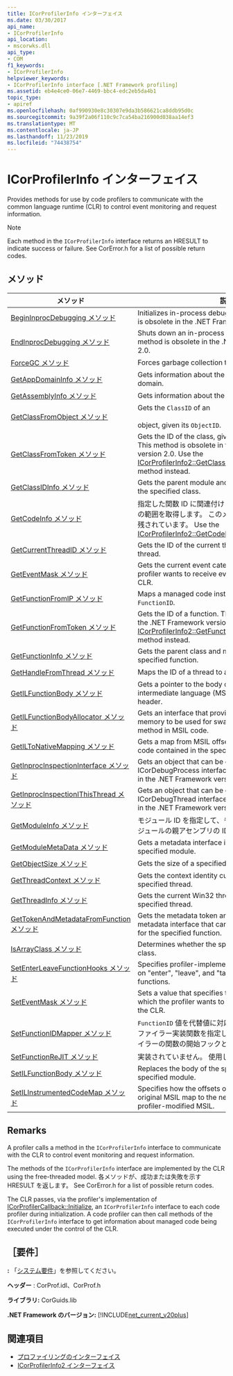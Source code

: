 ```yaml
---
title: ICorProfilerInfo インターフェイス
ms.date: 03/30/2017
api_name:
- ICorProfilerInfo
api_location:
- mscorwks.dll
api_type:
- COM
f1_keywords:
- ICorProfilerInfo
helpviewer_keywords:
- ICorProfilerInfo interface [.NET Framework profiling]
ms.assetid: eb4e4ce0-06e7-4469-bbc4-edc2eb5da4b1
topic_type:
- apiref
ms.openlocfilehash: 0af990930e8c30307e9da3b586621ca8ddb95d0c
ms.sourcegitcommit: 9a39f2a06f110c9c7ca54ba216900d038aa14ef3
ms.translationtype: MT
ms.contentlocale: ja-JP
ms.lasthandoff: 11/23/2019
ms.locfileid: "74438754"
---
```

# <a name="icorprofilerinfo-interface"></a>ICorProfilerInfo インターフェイス
Provides methods for use by code profilers to communicate with the common language runtime (CLR) to control event monitoring and request information.  
  
> [!NOTE]
> Each method in the `ICorProfilerInfo` interface returns an HRESULT to indicate success or failure. See CorError.h for a list of possible return codes.  
  
## <a name="methods"></a>メソッド  
  
|メソッド|説明|  
|------------|-----------------|  
|[BeginInprocDebugging メソッド](../../../../docs/framework/unmanaged-api/profiling/icorprofilerinfo-begininprocdebugging-method.md)|Initializes in-process debugging support. This method is obsolete in the .NET Framework version 2.0.|  
|[EndInprocDebugging メソッド](../../../../docs/framework/unmanaged-api/profiling/icorprofilerinfo-endinprocdebugging-method.md)|Shuts down an in-process debugging session. This method is obsolete in the .NET Framework version 2.0.|  
|[ForceGC メソッド](../../../../docs/framework/unmanaged-api/profiling/icorprofilerinfo-forcegc-method.md)|Forces garbage collection to occur within the runtime.|  
|[GetAppDomainInfo メソッド](../../../../docs/framework/unmanaged-api/profiling/icorprofilerinfo-getappdomaininfo-method.md)|Gets information about the specified application domain.|  
|[GetAssemblyInfo メソッド](../../../../docs/framework/unmanaged-api/profiling/icorprofilerinfo-getassemblyinfo-method.md)|Gets information about the specified assembly.|  
|[GetClassFromObject メソッド](../../../../docs/framework/unmanaged-api/profiling/icorprofilerinfo-getclassfromobject-method.md)|Gets the `ClassID` of an<br /><br /> object, given its `ObjectID`.|  
|[GetClassFromToken メソッド](../../../../docs/framework/unmanaged-api/profiling/icorprofilerinfo-getclassfromtoken-method.md)|Gets the ID of the class, given the metadata token. This method is obsolete in the .NET Framework version 2.0. Use the [ICorProfilerInfo2::GetClassFromTokenAndTypeArgs](../../../../docs/framework/unmanaged-api/profiling/icorprofilerinfo2-getclassfromtokenandtypeargs-method.md) method instead.|  
|[GetClassIDInfo メソッド](../../../../docs/framework/unmanaged-api/profiling/icorprofilerinfo-getclassidinfo-method.md)|Gets the parent module and the metadata token for the specified class.|  
|[GetCodeInfo メソッド](../../../../docs/framework/unmanaged-api/profiling/icorprofilerinfo-getcodeinfo-method.md)|指定した関数 ID に関連付けられているネイティブ コードの範囲を取得します。 このメソッドは、互換性のために残されています。 Use the [ICorProfilerInfo2::GetCodeInfo2](../../../../docs/framework/unmanaged-api/profiling/icorprofilerinfo2-getcodeinfo2-method.md) method instead.|  
|[GetCurrentThreadID メソッド](../../../../docs/framework/unmanaged-api/profiling/icorprofilerinfo-getcurrentthreadid-method.md)|Gets the ID of the current thread, if it is a managed thread.|  
|[GetEventMask メソッド](../../../../docs/framework/unmanaged-api/profiling/icorprofilerinfo-geteventmask-method.md)|Gets the current event categories for which the profiler wants to receive event notifications from the CLR.|  
|[GetFunctionFromIP メソッド](../../../../docs/framework/unmanaged-api/profiling/icorprofilerinfo-getfunctionfromip-method.md)|Maps a managed code instruction pointer to a `FunctionID`.|  
|[GetFunctionFromToken メソッド](../../../../docs/framework/unmanaged-api/profiling/icorprofilerinfo-getfunctionfromtoken-method.md)|Gets the ID of a function. This method is obsolete in the .NET Framework version 2.0. Use the [ICorProfilerInfo2::GetFunctionFromTokenAndTypeArgs](../../../../docs/framework/unmanaged-api/profiling/icorprofilerinfo2-getfunctionfromtokenandtypeargs-method.md) method instead.|  
|[GetFunctionInfo メソッド](../../../../docs/framework/unmanaged-api/profiling/icorprofilerinfo-getfunctioninfo-method.md)|Gets the parent class and metadata token for the specified function.|  
|[GetHandleFromThread メソッド](../../../../docs/framework/unmanaged-api/profiling/icorprofilerinfo-gethandlefromthread-method.md)|Maps the ID of a thread to a Win32 thread handle.|  
|[GetILFunctionBody メソッド](../../../../docs/framework/unmanaged-api/profiling/icorprofilerinfo-getilfunctionbody-method.md)|Gets a pointer to the body of a method in Microsoft intermediate language (MSIL) code, starting at its header.|  
|[GetILFunctionBodyAllocator メソッド](../../../../docs/framework/unmanaged-api/profiling/icorprofilerinfo-getilfunctionbodyallocator-method.md)|Gets an interface that provides a method to allocate memory to be used for swapping out the body of a method in MSIL code.|  
|[GetILToNativeMapping メソッド](../../../../docs/framework/unmanaged-api/profiling/icorprofilerinfo-getiltonativemapping-method.md)|Gets a map from MSIL offsets to native offsets for the code contained in the specified function.|  
|[GetInprocInspectionInterface メソッド](../../../../docs/framework/unmanaged-api/profiling/icorprofilerinfo-getinprocinspectioninterface-method.md)|Gets an object that can be queried for an ICorDebugProcess interface. This method is obsolete in the .NET Framework version 2.0.|  
|[GetInprocInspectionIThisThread メソッド](../../../../docs/framework/unmanaged-api/profiling/icorprofilerinfo-getinprocinspectionithisthread-method.md)|Gets an object that can be queried for the ICorDebugThread interface. This method is obsolete in the .NET Framework version 2.0.|  
|[GetModuleInfo メソッド](../../../../docs/framework/unmanaged-api/profiling/icorprofilerinfo-getmoduleinfo-method.md)|モジュール ID を指定して、モジュールのファイル名とモジュールの親アセンブリの ID を取得します。|  
|[GetModuleMetaData メソッド](../../../../docs/framework/unmanaged-api/profiling/icorprofilerinfo-getmodulemetadata-method.md)|Gets a metadata interface instance that maps to the specified module.|  
|[GetObjectSize メソッド](../../../../docs/framework/unmanaged-api/profiling/icorprofilerinfo-getobjectsize-method.md)|Gets the size of a specified object.|  
|[GetThreadContext メソッド](../../../../docs/framework/unmanaged-api/profiling/icorprofilerinfo-getthreadcontext-method.md)|Gets the context identity currently associated with the specified thread.|  
|[GetThreadInfo メソッド](../../../../docs/framework/unmanaged-api/profiling/icorprofilerinfo-getthreadinfo-method.md)|Gets the current Win32 thread identity for the specified thread.|  
|[GetTokenAndMetadataFromFunction メソッド](../../../../docs/framework/unmanaged-api/profiling/icorprofilerinfo-gettokenandmetadatafromfunction-method.md)|Gets the metadata token and an instance of the metadata interface that can be used against the token for the specified function.|  
|[IsArrayClass メソッド](../../../../docs/framework/unmanaged-api/profiling/icorprofilerinfo-isarrayclass-method.md)|Determines whether the specified class is an array class.|  
|[SetEnterLeaveFunctionHooks メソッド](../../../../docs/framework/unmanaged-api/profiling/icorprofilerinfo-setenterleavefunctionhooks-method.md)|Specifies profiler-implemented functions to be called on "enter", "leave", and "tailcall" hooks of managed functions.|  
|[SetEventMask メソッド](../../../../docs/framework/unmanaged-api/profiling/icorprofilerinfo-seteventmask-method.md)|Sets a value that specifies the types of events for which the profiler wants to receive notification from the CLR.|  
|[SetFunctionIDMapper メソッド](../../../../docs/framework/unmanaged-api/profiling/icorprofilerinfo-setfunctionidmapper-method.md)|`FunctionID` 値を代替値に対応付けるために呼び出すプロファイラー実装関数を指定します。代替値は、プロファイラーの関数の開始フックと終了フックに渡されます。|  
|[SetFunctionReJIT メソッド](../../../../docs/framework/unmanaged-api/profiling/icorprofilerinfo-setfunctionrejit-method.md)|実装されていません。 使用しないでください。|  
|[SetILFunctionBody メソッド](../../../../docs/framework/unmanaged-api/profiling/icorprofilerinfo-setilfunctionbody-method.md)|Replaces the body of the specified function in the specified module.|  
|[SetILInstrumentedCodeMap メソッド](../../../../docs/framework/unmanaged-api/profiling/icorprofilerinfo-setilinstrumentedcodemap-method.md)|Specifies how the offsets of a specified function's original MSIL map to the new offsets of the function's profiler-modified MSIL.|  
  
## <a name="remarks"></a>Remarks  
 A profiler calls a method in the `ICorProfilerInfo` interface to communicate with the CLR to control event monitoring and request information.  
  
 The methods of the `ICorProfilerInfo` interface are implemented by the CLR using the free-threaded model. 各メソッドが、成功または失敗を示す HRESULT を返します。 See CorError.h for a list of possible return codes.  
  
 The CLR passes, via the profiler's implementation of [ICorProfilerCallback::Initialize](../../../../docs/framework/unmanaged-api/profiling/icorprofilercallback-initialize-method.md), an `ICorProfilerInfo` interface to each code profiler during initialization. A code profiler can then call methods of the `ICorProfilerInfo` interface to get information about managed code being executed under the control of the CLR.  
  
## <a name="requirements"></a>［要件］  
 **:** 「[システム要件](../../../../docs/framework/get-started/system-requirements.md)」を参照してください。  
  
 **ヘッダー** : CorProf.idl、CorProf.h  
  
 **ライブラリ:** CorGuids.lib  
  
 **.NET Framework のバージョン:** [!INCLUDE[net_current_v20plus](../../../../includes/net-current-v20plus-md.md)]  
  
## <a name="see-also"></a>関連項目

- [プロファイリングのインターフェイス](../../../../docs/framework/unmanaged-api/profiling/profiling-interfaces.md)
- [ICorProfilerInfo2 インターフェイス](../../../../docs/framework/unmanaged-api/profiling/icorprofilerinfo2-interface.md)

